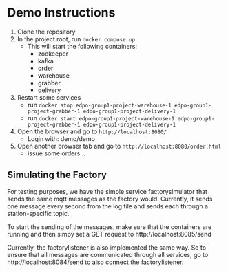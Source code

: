 # Demo Instructions
1. Clone the repository
2. In the project root, run `docker compose up`
   * This will start the following containers:
     * zookeeper
     * kafka
     * order
     * warehouse
     * grabber
     * delivery
3. Restart some services
   * run `docker stop edpo-group1-project-warehouse-1 edpo-group1-project-grabber-1 edpo-group1-project-delivery-1`
   * run `docker start edpo-group1-project-warehouse-1 edpo-group1-project-grabber-1 edpo-group1-project-delivery-1`
4. Open the browser and go to `http://localhost:8080/`
   * Login with: demo/demo
5. Open another browser tab and go to `http://localhost:8080/order.html`
   * issue some orders...


## Simulating the Factory
For testing purposes,
we have the simple service factorysimulator that sends the same mqtt messages as the factory would.
Currently, it sends one message every second from the log file and sends each through a station-specific topic.

To start the sending of the messages, make sure that the containers are running and then simpy set a GET request
to http://localhost:8085/send

Currently, the factorylistener is also implemented the same way.
So to ensure that all messages are communicated through all services, 
go to http://localhost:8084/send to also connect the factorylistener.
